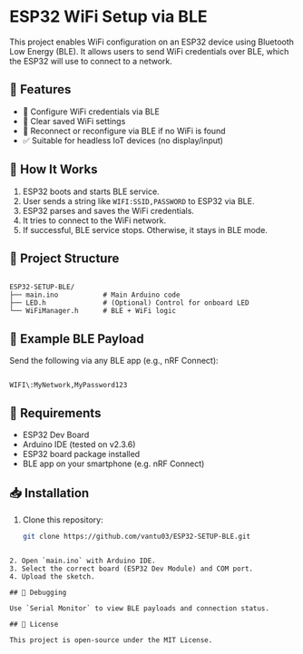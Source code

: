 # ESP32 WiFi Setup via BLE

This project enables WiFi configuration on an ESP32 device using Bluetooth Low Energy (BLE). It allows users to send WiFi credentials over BLE, which the ESP32 will use to connect to a network.

## 🚀 Features

- 📡 Configure WiFi credentials via BLE
- 🔄 Clear saved WiFi settings
- 🔧 Reconnect or reconfigure via BLE if no WiFi is found
- ✅ Suitable for headless IoT devices (no display/input)

## 🧠 How It Works

1. ESP32 boots and starts BLE service.
2. User sends a string like `WIFI:SSID,PASSWORD` to ESP32 via BLE.
3. ESP32 parses and saves the WiFi credentials.
4. It tries to connect to the WiFi network.
5. If successful, BLE service stops. Otherwise, it stays in BLE mode.

## 📂 Project Structure

```

ESP32-SETUP-BLE/
├── main.ino           # Main Arduino code
├── LED.h              # (Optional) Control for onboard LED
└── WiFiManager.h      # BLE + WiFi logic

```

## 📲 Example BLE Payload

Send the following via any BLE app (e.g., nRF Connect):

```

WIFI\:MyNetwork,MyPassword123

````

## 🔧 Requirements

- ESP32 Dev Board
- Arduino IDE (tested on v2.3.6)
- ESP32 board package installed
- BLE app on your smartphone (e.g. nRF Connect)

## 📥 Installation

1. Clone this repository:
   ```bash
   git clone https://github.com/vantu03/ESP32-SETUP-BLE.git
````

2. Open `main.ino` with Arduino IDE.
3. Select the correct board (ESP32 Dev Module) and COM port.
4. Upload the sketch.

## 🧪 Debugging

Use `Serial Monitor` to view BLE payloads and connection status.

## 📜 License

This project is open-source under the MIT License.